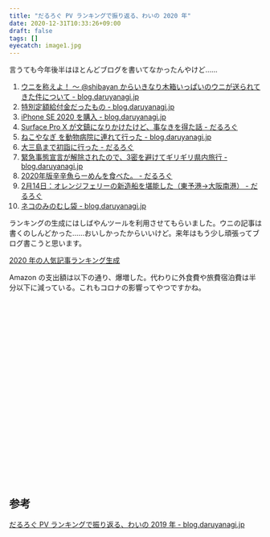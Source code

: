 ```yaml
---
title: "だるろぐ PV ランキングで振り返る、わいの 2020 年"
date: 2020-12-31T10:33:26+09:00
draft: false
tags: []
eyecatch: image1.jpg
---
```


言うても今年後半はほとんどブログを書いてなかったんやけど……

1. [ウニを称えよ！ ～ @shibayan からいきなり木箱いっぱいのウニが送られてきた件について - blog.daruyanagi.jp](http://blog.daruyanagi.jp/entry/2020/05/05/0425/)
2. [特別定額給付金だったもの - blog.daruyanagi.jp](http://blog.daruyanagi.jp/entry/2020/07/08/1836/)
3. [iPhone SE 2020 を購入 - blog.daruyanagi.jp](http://blog.daruyanagi.jp/entry/2020/04/24/)
4. [Surface Pro X が文鎮になりかけたけど、事なきを得た話 - だるろぐ](http://blog.daruyanagi.jp/entry/2020/02/02/194124)
5. [ねこやなぎ を動物病院に連れて行った - blog.daruyanagi.jp](http://blog.daruyanagi.jp/entry/2020/06/16/0133/)
6. [大三島まで初詣に行った - だるろぐ](http://blog.daruyanagi.jp/entry/2020/01/02/040044)
7. [緊急事態宣言が解除されたので、3密を避けてギリギリ県内旅行 - blog.daruyanagi.jp](http://blog.daruyanagi.jp/entry/2020/05/18/1803/)
8. [2020年版辛辛魚らーめんを食べた。 - だるろぐ](http://blog.daruyanagi.jp/entry/2020/02/12/185756)
9. [2月14日：オレンジフェリーの新造船を堪能した（東予港→大阪南港） - だるろぐ](http://blog.daruyanagi.jp/entry/2020/02/17/192933)
10. [ネコのみのむし袋 - blog.daruyanagi.jp](http://blog.daruyanagi.jp/entry/2020/05/19/1724/)

ランキングの生成にはしばやんツールを利用させてもらいました。ウニの記事は書くのしんどかった……おいしかったからいいけど。来年はもう少し頑張ってブログ書こうと思います。

[2020 年の人気記事ランキング生成](https://ga-ranking.azurewebsites.net/#embed)

Amazon の支出額は以下の通り、爆増した。代わりに外食費や旅費宿泊費は半分以下に減っている。これもコロナの影響ってやつですかね。

<script type="text/javascript" src="https://www.google.com/jsapi"></script>
<script type="text/javascript">
google.load("visualization", "1.1", {packages:["bar"]});
google.setOnLoadCallback(drawChart);

function drawChart() {
var data = google.visualization.arrayToDataTable([
['Year', '合計金額'],
['2006', 71180 ],
['2007', 283066 ],
['2008', 66638 ],
['2009', 35289 ],
['2010', 93949 ],
['2010', 93949 ],
['2011', 258747 ],
['2012', 277831 ],
['2013', 186103  ],
['2014', 258747 ],
['2015', 425122 ],
['2016', 705851 ],
['2017', 962104],
['2018', 1068734],
['2019', 1164853],
]);

var options = {
chart: {
title: 'Amazon 年間消費金額',
subtitle: '2006-2020',
}
};

var chart = new google.charts.Bar(document.getElementById('chart_div'));
chart.draw(data, options);
}
</script>
<div id="chart_div" style="width: 540px; height: 360px;"></div>

## 参考

[だるろぐ PV ランキングで振り返る、わいの 2019 年 - blog.daruyanagi.jp](https://blog.daruyanagi.jp/entry/2019/12/31/212043/)

